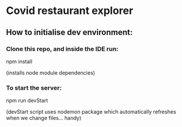 # Covid restaurant explorer

## How to initialise dev environment:

### Clone this repo, and inside the IDE run:

npm install 

(installs node module dependencies)

### To start the server:

npm run devStart 

(devStart script uses nodemon package which automatically refreshes when we change files... handy)


